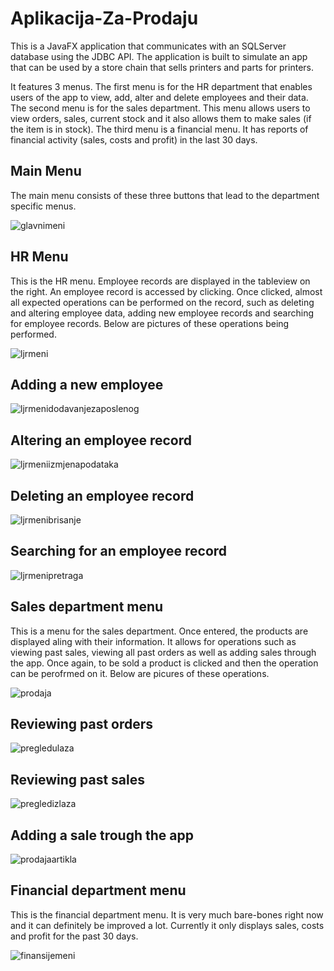 # Aplikacija-Za-Prodaju
This is a JavaFX application that communicates with an SQLServer database using the JDBC API. The application is built to simulate an app that can be used by a store chain that sells printers and parts for printers.

It features 3 menus. The first menu is for the HR department that enables users of the app to view, add, alter and delete employees and their data. The second menu is for the sales department. This menu allows users to view orders, sales, current stock and it also allows them to make sales (if the item is in stock). The third menu is a financial menu. It has reports of financial activity (sales, costs and profit) in the last 30 days.

## Main Menu
The main menu consists of these three buttons that lead to the department specific menus.

![glavnimeni](https://github.com/aleksandarBojicic01/Aplikacija-Za-Prodaju/assets/122560220/54afe02c-521b-4fd5-8ea2-0861cb81fcb9)

## HR Menu
This is the HR menu. Employee records are displayed in the tableview on the right. An employee record is accessed by clicking. Once clicked, almost all expected operations can be performed on the record, such as deleting and altering employee data, adding new employee records and searching for employee records. Below are pictures of these operations being performed.

![ljrmeni](https://github.com/aleksandarBojicic01/Aplikacija-Za-Prodaju/assets/122560220/0e4231b6-ab0b-43d6-9d69-967ab7652bb1)

## Adding a new employee
![ljrmenidodavanjezaposlenog](https://github.com/aleksandarBojicic01/Aplikacija-Za-Prodaju/assets/122560220/6e0f6841-dbc2-4228-a381-62da1fe0834b)

## Altering an employee record
![ljrmeniizmjenapodataka](https://github.com/aleksandarBojicic01/Aplikacija-Za-Prodaju/assets/122560220/63d38136-6a68-437a-b39a-be3b1fa9d304)

## Deleting an employee record
![ljrmenibrisanje](https://github.com/aleksandarBojicic01/Aplikacija-Za-Prodaju/assets/122560220/91dab81f-dfa8-4b97-b134-924f95e90eee)

## Searching for an employee record
![ljrmenipretraga](https://github.com/aleksandarBojicic01/Aplikacija-Za-Prodaju/assets/122560220/51c1edb2-74f2-42ec-9314-7aef12cde1d8)

## Sales department menu
This is a menu for the sales department. Once entered, the products are displayed aling with their information. It allows for operations such as viewing past sales, viewing all past orders as well as adding sales through the app. Once again, to be sold a product is clicked and then the operation can be perofrmed on it. Below are picures of these operations.

![prodaja](https://github.com/aleksandarBojicic01/Aplikacija-Za-Prodaju/assets/122560220/39239f0e-72af-49e8-a46e-8e131ffa1db5)

## Reviewing past orders
![pregledulaza](https://github.com/aleksandarBojicic01/Aplikacija-Za-Prodaju/assets/122560220/582b24e0-8fce-41b7-b176-bbad37980fa9)

## Reviewing past sales
![pregledizlaza](https://github.com/aleksandarBojicic01/Aplikacija-Za-Prodaju/assets/122560220/c0681c10-3d15-4af0-a1bb-2705f00ee7fd)

## Adding a sale trough the app
![prodajaartikla](https://github.com/aleksandarBojicic01/Aplikacija-Za-Prodaju/assets/122560220/9766b81d-ec6d-4533-8726-bad19c2b6d3e)

## Financial department menu
This is the financial department menu. It is very much bare-bones right now and it can definitely be improved a lot. Currently it only displays sales, costs and profit for the past 30 days.

![finansijemeni](https://github.com/aleksandarBojicic01/Aplikacija-Za-Prodaju/assets/122560220/9ccb2277-bb8a-41e6-96a0-2b42989751b5)




